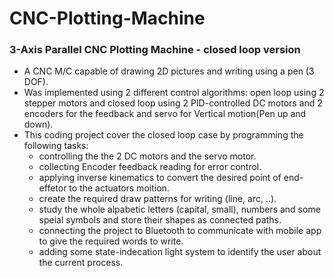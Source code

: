 # CNC-Plotting-Machine
### 3-Axis Parallel CNC Plotting Machine - closed loop version

- A CNC M/C capable of drawing 2D pictures and writing using a pen (3 DOF).
- Was implemented using 2 different control algorithms: open loop using 2 stepper motors and closed loop using 2 PID-controlled DC motors and 2 encoders for the feedback and servo for Vertical motion(Pen up and down).
- This coding project cover the closed loop case by programming the following tasks:
  - controlling the the 2 DC motors and the servo motor.
  - collecting Encoder feedback reading for error control.
  - applying inverse kinematics to convert the desired point of end-effetor to the actuators moition.
  - create the required draw patterns for writing (line, arc, ..).
  - study the whole alpabetic letters (capital, small), numbers and some speial symbols and store their shapes as connected paths.
  - connecting the project to Bluetooth to communicate with mobile app to give the required words to write.
  - adding some state-indecation light system to identify the user about the current process.

